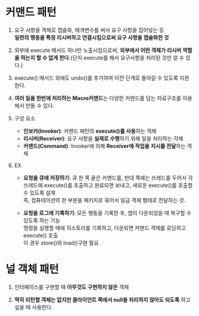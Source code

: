 # 커맨드 패턴

1. 요구 사항을 객체로 캡슐화, 매개변수를 써서 요구 사항을 집어넣는 등  
   **일련의 행동을 특정 리시버하고 연결시킴으로써 요구 사항을 캡슐화한 것**

1. 외부에 execute 메서드 하나만 노출시킴으로써, **외부에서 어떤 객체가 리시버 역할을 하는지 할 수 없게 한다.**(단지 execute를 해서 요구사항을 처리된 것만 알 수 있다.)

1. execute() 메서드 외에도 undo()를 추가하여 이전 단계로 돌아갈 수 있도록 지원한다.

1. **여러 일을 한번에 처리하는 Macro커맨드**는 다양한 커맨드를 담는 자료구조를 이용해서 만들 수 있다.

2. 구성 요소
   * **인보커(Invoker)**: 커맨드 패턴의 **execute()를 사용**하는 객체
   * **리시버(Receiver)**: 요구 사항을 **실제로 수행**하기 위해 일을 처리하는 갹체
   * **커맨드(Command)**: Invoker에 의해 **Receiver에 작업을 지시를 전달**하는 객체

1. EX
   * **요청을 큐에 저장하기**: 큐 한 쪽 끝은 커맨드를, 반대 쪽에는 쓰레드를 두어서 각 쓰레드에 execute()를 호출하고 완료되면 보내고, 새로운 execute()를 호출할 수 있도록 설계  
   즉, 컴퓨테이션의 한 부분을 패키지로 묶어서 일급 객체 형태로 전달하는 것.
   
   * **요청을 로그에 기록하기**: 모든 행동을 기록한 후, 앱이 다운되었을 때 복구할 수 있도록 하는 기능  
   명령을 실행할 때에 히스토리를 기록하고, 다운되면 커맨드 객체를 로딩하고 execute() 호출  
   이 경우 store()와 load()구현 필요

# 널 객체 패턴

1. 인터페이스를 구현할 때 **아무것도 구현하지 않은** 객체

1. **딱히 리턴할 객체는 없지만 클라이언트 쪽에서 null을 처리하지 않아도 되도록** 하고 싶을 때 사용한다.